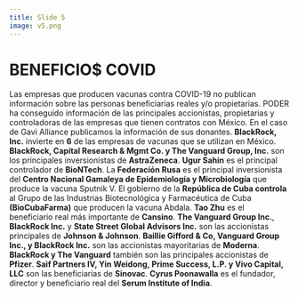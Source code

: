 ```yaml
---
title: Slide 5
image: v5.png
---
```


# BENEFICIO$ COVID

Las empresas que producen vacunas contra COVID-19 no publican información sobre las personas beneficiarias reales y/o propietarias. PODER ha conseguido información de las principales accionistas, propietarias y controladoras de las empresas que tienen contratos con México. En el caso de Gavi Alliance publicamos la información de sus donantes. **BlackRock, Inc.** invierte en **6** de las empresas de vacunas que se utilizan en México. **BlackRock, Capital Research & Mgmt Co. y The Vanguard Group, Inc.** son los principales inversionistas de **AstraZeneca**. **Ugur Sahin** es el principal controlador de **BioNTech**. La **Federación Rusa** es el principal inversionista del **Centro Nacional Gamaleya de Epidemiología y Microbiología** que produce la vacuna Sputnik V. El gobierno de la **República de Cuba controla** al Grupo de las Industrias Biotecnológica y Farmacéutica de Cuba **(BioCubaFarma)** que producen la vacuna Abdala. **Tao Zhu** es el beneficiario real más importante de **Cansino**. **The Vanguard Group Inc.**, **BlackRock Inc.** y **State Street Global Advisors Inc.** son las accionistas principales de **Johnson & Johnson**. **Baillie Gifford & Co, Vanguard Group Inc., y BlackRock Inc.** son las accionistas mayoritarias de **Moderna**. **BlackRock y The Vanguard** también son las principales accionistas de **Pfizer**. **Saif Partners IV, Yin Weidong, Prime Success, L.P. y Vivo Capital, LLC** son las beneficiarias de **Sinovac**. **Cyrus Poonawalla** es el fundador, director y beneficiario real del **Serum Institute of India**.
